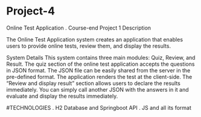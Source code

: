 # Project-4

Online Test Application .
Course-end Project 1
Description

The Online Test Application system creates an application that enables users to provide online tests, review them, and display the results.

System Details
This system contains three main modules: Quiz, Review, and Result. The quiz section of the online test application accepts the questions in JSON format. The JSON file can be easily shared from the server in the pre-defined format. The application renders the test at the client-side.
The “Review and display result” section allows users to declare the results immediately. You can simply call another JSON with the answers in it and evaluate and display the results immediately.

#TECHNOLOGIES
. H2 Database and Springboot API
. JS and all its format
